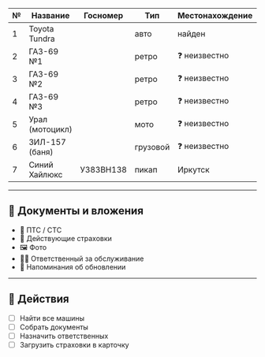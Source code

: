 

| №   | Название        | Госномер  | Тип      | Местонахождение | Страховка     | диск                                    | Примечания  |
| --- | --------------- | --------- | -------- | --------------- | ------------- | --------------------------------------- | ----------- |
| 1   | Toyota Tundra   |           | авто     | найден          | ✅ оформлена   |                                         |             |
| 2   | ГАЗ-69 №1       |           | ретро    | ❓ неизвестно    | ⛔             |                                         | нужно найти |
| 3   | ГАЗ-69 №2       |           | ретро    | ❓ неизвестно    | ⛔             |                                         |             |
| 4   | ГАЗ-69 №3       |           | ретро    | ❓ неизвестно    | ⛔             |                                         |             |
| 5   | Урал (мотоцикл) |           | мото     | ❓ неизвестно    | ⛔             |                                         |             |
| 6   | ЗИЛ-157 (баня)  |           | грузовой | ❓ неизвестно    | ⛔             |                                         |             |
| 7   | Синий Хайлюкс   | У383ВН138 | пикап    | Иркутск         | ✅ 29 мая 2026 | https://disk.yandex.ru/d/aat6bAWcX-T1iw |             |

---

## 📎 Документы и вложения

- 📄 ПТС / СТС  
- 🧾 Действующие страховки  
- 🖼 Фото  
- 🧍‍♂️ Ответственный за обслуживание  
- 📅 Напоминания об обновлении

---

## 🔧 Действия

- [ ] Найти все машины
- [ ] Собрать документы
- [ ] Назначить ответственных
- [ ] Загрузить страховки в карточку